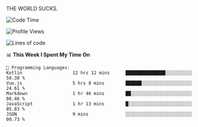 THE WORLD SUCKS.

<!--START_SECTION:waka-->
![Code Time](http://img.shields.io/badge/Code%20Time-372%20hrs%2015%20mins-blue)

![Profile Views](http://img.shields.io/badge/Profile%20Views-0-blue)

![Lines of code](https://img.shields.io/badge/From%20Hello%20World%20I%27ve%20Written-1.8%20million%20lines%20of%20code-blue)

📊 **This Week I Spent My Time On** 

```text
💬 Programming Languages: 
Kotlin                   12 hrs 12 mins      ███████████████░░░░░░░░░░   58.38 % 
Vue.js                   5 hrs 8 mins        ██████░░░░░░░░░░░░░░░░░░░   24.61 % 
Markdown                 1 hr 46 mins        ██░░░░░░░░░░░░░░░░░░░░░░░   08.46 % 
JavaScript               1 hr 13 mins        █░░░░░░░░░░░░░░░░░░░░░░░░   05.83 % 
JSON                     9 mins              ░░░░░░░░░░░░░░░░░░░░░░░░░   00.73 % 
```


<!--END_SECTION:waka-->
